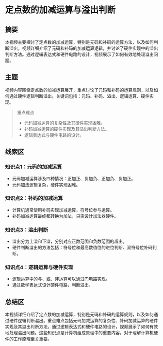 # 定点数的加减运算与溢出判断

## 摘要

本视频主要探讨了定点数的加减运算，特别是元码和补码的运算方法，以及如何判断溢出。视频详细介绍了元码和补码的加减运算逻辑，并讨论了硬件实现中的溢出判断方法。通过逻辑表达式和硬件电路的设计，视频展示了如何有效地处理溢出问题。

## 主题

视频内容围绕定点数的加减运算展开，重点讨论了元码和补码的运算规则，以及如何通过硬件逻辑判断溢出。关键词包括：元码、补码、溢出、逻辑运算、硬件实现。

> 重点难点
>
> - 元码加减运算的复杂性及其硬件实现困难。
> - 补码加减运算的硬件实现及其溢出判断方法。
> - 逻辑表达式与硬件电路的设计。

## 线索区

### 知识点1：元码的加减运算
- 元码加减运算涉及四种情况：正加正、负加负、正加负、负加正。
- 元码加法逻辑复杂，硬件实现困难。

### 知识点2：补码的加减运算
- 计算机通常使用补码实现加减运算，符号位参与运算。
- 补码加减运算最终都转换为加法，只需设计加法器硬件。

### 知识点3：溢出判断
- 溢出分为上溢和下溢，分别对应正数范围和负数范围的超出。
- 硬件判断溢出的方法包括：符号位和最高数值位的进位判断、双符号位补码判断。

### 知识点4：逻辑运算与硬件实现
- 逻辑运算中的与、或、非运算可以通过门电路实现。
- 通过数学表达式设计硬件电路，判断溢出。

## 总结区

本视频详细介绍了定点数的加减运算，特别是元码和补码的运算规则，以及如何通过硬件逻辑判断溢出。重点难点包括元码加减运算的复杂性、补码加减运算的硬件实现及其溢出判断方法。通过逻辑表达式和硬件电路的设计，视频展示了如何有效地处理溢出问题。这些知识点是计算机组成原理中的重要内容，对于理解计算机硬件的工作原理至关重要。
